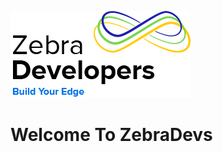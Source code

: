 <p align="center">

![ZebraDevsLogo](img/zebra-developer-logo-pos-rgb.png)

</p>

# Welcome To ZebraDevs
